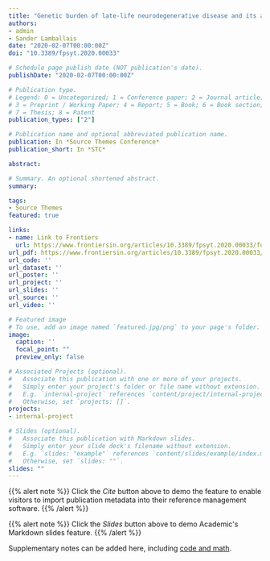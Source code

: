 ```yaml
---
title: "Genetic burden of late-life neurodegenerative disease and its association with early-life lipids, brain, behavior and cognition"
authors:
- admin
- Sander Lamballais
date: "2020-02-07T00:00:00Z"
doi: "10.3389/fpsyt.2020.00033"

# Schedule page publish date (NOT publication's date).
publishDate: "2020-02-07T00:00:00Z"

# Publication type.
# Legend: 0 = Uncategorized; 1 = Conference paper; 2 = Journal article;
# 3 = Preprint / Working Paper; 4 = Report; 5 = Book; 6 = Book section;
# 7 = Thesis; 8 = Patent
publication_types: ["2"]

# Publication name and optional abbreviated publication name.
publication: In *Source Themes Conference*
publication_short: In *STC*

abstract: 

# Summary. An optional shortened abstract.
summary: 

tags:
- Source Themes
featured: true

links:
- name: Link to Frontiers
  url: https://www.frontiersin.org/articles/10.3389/fpsyt.2020.00033/full
url_pdf: https://www.frontiersin.org/articles/10.3389/fpsyt.2020.00033/pdf
url_code: ''
url_dataset: ''
url_poster: ''
url_project: ''
url_slides: ''
url_source: ''
url_video: ''

# Featured image
# To use, add an image named `featured.jpg/png` to your page's folder. 
image:
  caption: ''
  focal_point: ""
  preview_only: false

# Associated Projects (optional).
#   Associate this publication with one or more of your projects.
#   Simply enter your project's folder or file name without extension.
#   E.g. `internal-project` references `content/project/internal-project/index.md`.
#   Otherwise, set `projects: []`.
projects:
- internal-project

# Slides (optional).
#   Associate this publication with Markdown slides.
#   Simply enter your slide deck's filename without extension.
#   E.g. `slides: "example"` references `content/slides/example/index.md`.
#   Otherwise, set `slides: ""`.
slides: ""
---
```


{{% alert note %}}
Click the *Cite* button above to demo the feature to enable visitors to import publication metadata into their reference management software.
{{% /alert %}}

{{% alert note %}}
Click the *Slides* button above to demo Academic's Markdown slides feature.
{{% /alert %}}

Supplementary notes can be added here, including [code and math](https://sourcethemes.com/academic/docs/writing-markdown-latex/).

